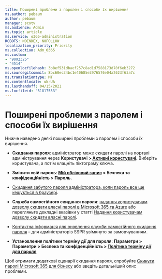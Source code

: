 ```yaml
---
title: Поширені проблеми з паролем і способи їх вирішення
ms.author: pebaum
author: pebaum
manager: scotv
ms.audience: Admin
ms.topic: article
ms.service: o365-administration
ROBOTS: NOINDEX, NOFOLLOW
localization_priority: Priority
ms.collection: Adm_O365
ms.custom:
- "9002325"
- "4514"
ms.openlocfilehash: 3b8ef531dbaef257c8ad1d7588173d70f6eb3272
ms.sourcegitcommit: 8bc60ec34bc1e40685e3976576e04a2623f63a7c
ms.translationtype: MT
ms.contentlocale: uk-UA
ms.lasthandoff: 04/15/2021
ms.locfileid: "51817553"
---
```

# <a name="common-password-issues-and-resolutions"></a>Поширені проблеми з паролем і способи їх вирішення

Нижче наведено деякі поширені проблеми з паролем і способи їх вирішення.

- **Скидання пароля**: адміністратор може скидати паролі на порталі адміністрування через **Користувачі > [Активні користувачі](https://portal.office.com/adminportal/home#/users)**. Виберіть користувача, а потім клацніть піктограму ключа.

- **Змінити свій пароль**: **[Мій обліковий запис](https://portal.office.com/account/#home) > Безпека та конфіденційність > Пароль**.

- [Скидання забутого пароля адміністратора, коли пароль все ще кешується в браузері](https://docs.microsoft.com/microsoft-365/admin/add-users/reset-passwords?view=o365-worldwide#reset-my-admin-password).

- **Служба самостійного скидання пароля**: [надання користувачам дозволу скидати власні паролі в Microsoft 365 та Azure](https://portal.office.com/adminportal/home#/SettingsMultiPivot/:/Settings/L1/SelfServiceReset) або перегляньте докладні вказівки у статті [Надання користувачам дозволу скидати власні паролі](https://docs.microsoft.com/microsoft-365/admin/add-users/let-users-reset-passwords).

- [Контактна інформація для оновлення служби самостійного скидання пароля](https://go.microsoft.com/fwlink/?linkid=849451) – для адміністраторів SSPR увімкнуто за замовчуванням. 

- **Установлення політики терміну дії для пароля**: **Параметри > Параметри > Безпека та конфіденційність > [Політика терміну дії для пароля](https://admin.microsoft.com/AdminPortal/Home#/SettingsMultiPivot/:/Settings/L1/PasswordPolicy)**

Щоб отримати додаткові сценарії скидання пароля, спробуйте [Скинути паролі Microsoft 365 для бізнесу](https://docs.microsoft.com/microsoft-365/admin/add-users/reset-passwords) або введіть детальніший опис проблеми.
